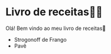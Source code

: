 # Livro de receitas:woman_cook:

Olá! Bem vindo ao meu livro de receitas:wave:

- Strogonoff de Frango
- Pavê